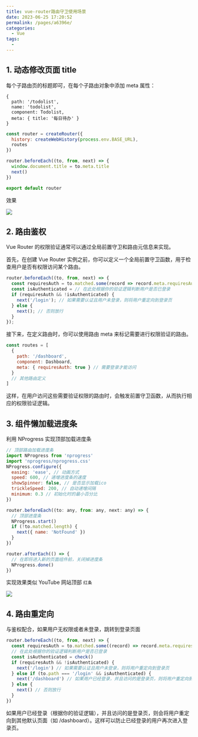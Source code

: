 ```yaml
---
title: vue-router路由守卫使用场景
date: 2023-06-25 17:20:52
permalink: /pages/a6396e/
categories:
  - Vue
tags:
  - 
---
```

## 1. 动态修改页面 title

每个子路由页的标题即可，在每个子路由对象中添加 meta 属性：

```shell
{
  path: '/todolist',
  name: 'todolist',
  component: Todolist,
  meta: { title: '每日待办' }
}
```

```javascript
const router = createRouter({
  history: createWebHistory(process.env.BASE_URL),
  routes
})

router.beforeEach((to, from, next) => {
  window.document.title = to.meta.title
  next()
})

export default router
```

效果

![](https://raw.gitmirror.com/GanChuanYin/picture/main/blog/20230625172104.png)

## 2. 路由鉴权

Vue Router 的权限验证通常可以通过全局前置守卫和路由元信息来实现。

首先，在创建 Vue Router 实例之前，你可以定义一个全局前置守卫函数，用于检查用户是否有权限访问某个路由。

```javascript
router.beforeEach((to, from, next) => {
  const requiresAuth = to.matched.some(record => record.meta.requiresAuth);
  const isAuthenticated = // 在此处根据你的验证逻辑判断用户是否已登录
  if (requiresAuth && !isAuthenticated) {
    next('/login'); // 如果需要认证且用户未登录，则将用户重定向到登录页
  } else {
    next(); // 否则放行
  }
});
```

接下来，在定义路由时，你可以使用路由 meta 来标记需要进行权限验证的路由。

```javascript
const routes = [
  {
    path: '/dashboard',
    component: Dashboard,
    meta: { requiresAuth: true } // 需要登录才能访问
  }
  // 其他路由定义
]
```

这样，在用户访问这些需要验证权限的路由时，会触发前置守卫函数，从而执行相应的权限验证逻辑。

## 3. 组件懒加载进度条

利用 NProgress 实现顶部加载进度条

```javascript
// 顶部路由加载进度条
import NProgress from 'nprogress'
import 'nprogress/nprogress.css'
NProgress.configure({
  easing: 'ease', // 动画方式
  speed: 600, // 递增进度条的速度
  showSpinner: false, // 是否显示加载ico
  trickleSpeed: 200, // 自动递增间隔
  minimum: 0.3 // 初始化时的最小百分比
})

router.beforeEach((to: any, from: any, next: any) => {
  // 顶部进度条
  NProgress.start()
  if (!to.matched.length) {
    next({ name: 'NotFound' })
  }
})

router.afterEach(() => {
  // 在即将进入新的页面组件前，关闭掉进度条
  NProgress.done()
})
```

实现效果类似 YouTube 网站顶部 `红条`

![](https://raw.gitmirror.com/GanChuanYin/picture/main/blog/20230316173037.png)

## 4. 路由重定向

与鉴权配合，如果用户无权限或者未登录，跳转到登录页面

```javascript
router.beforeEach((to, from, next) => {
  const requiresAuth = to.matched.some((record) => record.meta.requiresAuth)
  // 在此处根据你的验证逻辑判断用户是否已登录
  const isAuthenticated = check()
  if (requiresAuth && !isAuthenticated) {
    next('/login') // 如果需要认证且用户未登录，则将用户重定向到登录页
  } else if (to.path === '/login' && isAuthenticated) {
    next('/dashboard') // 如果用户已经登录，并且访问的是登录页，则将用户重定向到主页或其他默认页面
  } else {
    next() // 否则放行
  }
})
```

如果用户已经登录（根据你的验证逻辑），并且访问的是登录页，则会将用户重定向到其他默认页面（如 /dashboard）。这样可以防止已经登录的用户再次进入登录页。

